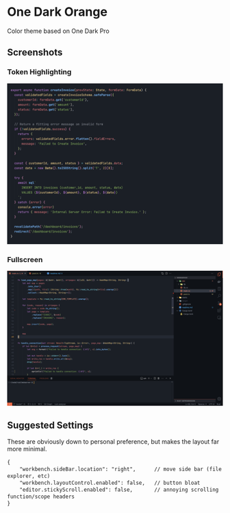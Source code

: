 # One Dark Orange
Color theme based on One Dark Pro

## Screenshots
### Token Highlighting
![ScreenShot](https://raw.githubusercontent.com/od-b/one-dark-orange/main/screenshots/sample-highlight-node.png)

### Fullscreen
![ScreenShot](https://raw.githubusercontent.com/od-b/one-dark-orange/main/screenshots/sample-rust-fullscreen.png)


## Suggested Settings
These are obviously down to personal preference, but makes the layout far more minimal.
```jsonc
{
    "workbench.sideBar.location": "right",      // move side bar (file explorer, etc)
    "workbench.layoutControl.enabled": false,   // button bloat
    "editor.stickyScroll.enabled": false,       // annoying scrolling function/scope headers
}
```
